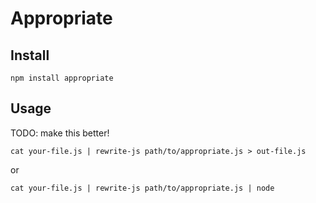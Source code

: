 # Appropriate

## Install

    npm install appropriate

## Usage

TODO: make this better!

    cat your-file.js | rewrite-js path/to/appropriate.js > out-file.js

or

    cat your-file.js | rewrite-js path/to/appropriate.js | node
